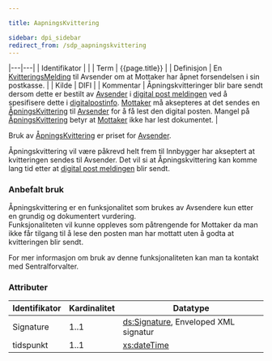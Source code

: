```yaml
---

title: AapningsKvittering  

sidebar: dpi_sidebar
redirect_from: /sdp_aapningskvittering
---
```


|---|---|
| Identifikator | |
| Term          | {{page.title}} |
| Definisjon    | En [KvitteringsMelding]({{site.baseurl}}/resources/begrep/sikkerDigitalPost/meldinger/KvitteringsMelding) til Avsender om at Mottaker har åpnet forsendelsen i sin postkasse. |
| Kilde         | DIFI |
| Kommentar     | Åpningskvitteringer blir bare sendt dersom dette er bestilt av [Avsender]({{site.baseurl}}/resources/begrep/sikkerDigitalPost/forretningslag/StandardBusinessDocument/Sender) i [digital post meldingen]({{site.baseurl}}/resources/begrep/sikkerDigitalPost/forretningslag/DigitalpostMelding.png) ved å spesifisere dette i [digitalpostinfo]({{site.baseurl}}/resources/begrep/sikkerDigitalPost/begrep/DigitalPostInfo). [Mottaker]({{site.baseurl}}/resources/begrep/felles/Mottaker) må aksepteres at det sendes en [ÅpningsKvittering]({{site.baseurl}}/resources/begrep/sikkerDigitalPost/begrep/aapningskvittering) til [Avsender]({{site.baseurl}}/resources/begrep/sikkerDigitalPost/forretningslag/StandardBusinessDocument/Sender) for å få lest den digital posten. Mangel på [ÅpningsKvittering]({{site.baseurl}}/resources/begrep/sikkerDigitalPost/begrep/aapningskvittering) betyr at [Mottaker]({{site.baseurl}}/resources/begrep/felles/Mottaker) ikke har lest dokumentet. |

Bruk av [ÅpningsKvittering]({{site.baseurl}}/resources/begrep/sikkerDigitalPost/begrep/aapningskvittering) er priset for
[Avsender]({{site.baseurl}}/resources/begrep/sikkerDigitalPost/forretningslag/StandardBusinessDocument/Sender).

Åpningskvittering vil være påkrevd helt frem til Innbygger har akseptert
at kvitteringen sendes til Avsender. Det vil si at Åpningskvittering kan
komme lang tid etter at [digital post meldingen]({{site.baseurl}}/resources/begrep/sikkerDigitalPost/forretningslag/DigitalpostMelding.png)
blir sendt.

### Anbefalt bruk

Åpningskvittering er en funksjonalitet som brukes av Avsendere kun etter
en grundig og dokumentert vurdering.  
Funksjonaliteten vil kunne oppleves som påtrengende for Mottaker da man
ikke får tilgang til å lese den posten man har mottatt uten å godta at
kvitteringen blir sendt.

For mer informasjon om bruk av denne funksjonaliteten kan man ta kontakt
med Sentralforvalter.

### Attributer

| Identifikator | Kardinalitet | Datatype |
| --- | --- | --- |
| Signature | 1..1 | [ds:Signature](https://www.oasis-open.org/committees/download.php/21256/wss-v1.1-spec-errata-os-SOAPMessageSecurity.htm#_Toc118717148), Enveloped XML signatur |
| tidspunkt | 1..1 | [xs:dateTime](http://www.w3.org/TR/xmlschema-2/#dateTime) |
